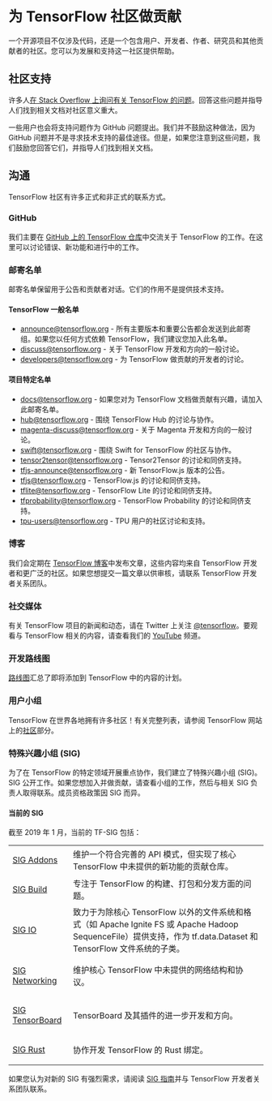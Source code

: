 # 为 TensorFlow 社区做贡献

一个开源项目不仅涉及代码，还是一个包含用户、开发者、作者、研究员和其他贡献者的社区。您可以为发展和支持这一社区提供帮助。

## 社区支持

许多人[在 Stack Overflow 上询问有关 TensorFlow 的问题](https://stackoverflow.com/questions/tagged/tensorflow)。回答这些问题并指导人们找到相关文档对社区意义重大。

一些用户也会将支持问题作为 GitHub 问题提出。我们并不鼓励这种做法，因为 GitHub 问题并不是寻求技术支持的最佳途径。但是，如果您注意到这些问题，我们鼓励您回答它们，并指导人们找到相关文档。

## 沟通

TensorFlow 社区有许多正式和非正式的联系方式。

### GitHub

我们主要在 [GitHub 上的 TensorFlow 仓库](https://github.com/tensorflow)中交流关于 TensorFlow 的工作。在这里可以讨论错误、新功能和进行中的工作。

<!--
### Forums
-->

### 邮寄名单

邮寄名单保留用于公告和贡献者对话。它们的作用不是提供技术支持。

#### TensorFlow 一般名单

- [announce@tensorflow.org](mailto:announce@tensorflow.org) - 所有主要版本和重要公告都会发送到此邮寄组。如果您以任何方式依赖 TensorFlow，我们建议您加入此名单。
- [discuss@tensorflow.org](mailto:discuss@tensorflow.org) - 关于 TensorFlow 开发和方向的一般讨论。
- [developers@tensorflow.org](mailto:developers@tensorflow.org) - 为 TensorFlow 做贡献的开发者的讨论。

#### 项目特定名单

- [docs@tensorflow.org](mailto:docs@tensorflow.org) - 如果您对为 TensorFlow 文档做贡献有兴趣，请加入此邮寄名单。
- [hub@tensorflow.org](mailto:hub@tensorflow.org) - 围绕 TensorFlow Hub 的讨论与协作。
- [magenta-discuss@tensorflow.org](mailto:magenta-discuss@tensorflow.org) - 关于 Magenta 开发和方向的一般讨论。
- [swift@tensorflow.org](mailto:swift@tensorflow.org) - 围绕 Swift for TensorFlow 的社区与协作。
- [tensor2tensor@tensorflow.org](mailto:tensor2tensor@tensorflow.org) - Tensor2Tensor 的讨论和同侪支持。
- [tfjs-announce@tensorflow.org](mailto:tfjs-announce@tensorflow.org) - 新 TensorFlow.js 版本的公告。
- [tfjs@tensorflow.org](mailto:tfjs@tensorflow.org) - TensorFlow.js 的讨论和同侪支持。
- [tflite@tensorflow.org](mailto:tflite@tensorflow.org) - TensorFlow Lite 的讨论和同侪支持。
- [tfprobability@tensorflow.org](mailto:tfprobability@tensorflow.org) - TensorFlow Probability 的讨论和同侪支持。
- [tpu-users@tensorflow.org](mailto:tpu-users@tensorflow.org) - TPU 用户的社区讨论和支持。

### 博客

我们会定期在 [TensorFlow 博客](http://blog.tensorflow.org/)中发布文章，这些内容均来自 TensorFlow 开发者和更广泛的社区。如果您想提交一篇文章以供审核，请联系 TensorFlow 开发者关系团队。

### 社交媒体

有关 TensorFlow 项目的新闻和动态，请在 Twitter 上关注 [@tensorflow](https://twitter.com/tensorflow)。要观看与 TensorFlow 相关的内容，请查看我们的 [YouTube](http://youtube.com/tensorflow/) 频道。

### 开发路线图

[路线图](https://www.tensorflow.org/community/roadmap)汇总了即将添加到 TensorFlow 中的内容的计划。

### 用户小组

TensorFlow 在世界各地拥有许多社区！有关完整列表，请参阅 TensorFlow 网站上的[社区](https://www.tensorflow.org/community/groups)部分。

### 特殊兴趣小组 (SIG)

为了在 TensorFlow 的特定领域开展重点协作，我们建立了特殊兴趣小组 (SIG)。SIG 公开工作。如果您想加入并做贡献，请查看小组的工作，然后与相关 SIG 负责人取得联系。成员资格政策因 SIG 而异。

#### 当前的 SIG

截至 2019 年 1 月，当前的 TF-SIG 包括：

<table>
  <tr>
   <td>
<p data-md-type="paragraph"><a href="https://groups.google.com/a/tensorflow.org/d/forum/addons">SIG Addons</a></p>
   </td>
   <td>维护一个符合完善的 API 模式，但实现了核心 TensorFlow 中未提供的新功能的贡献仓库。</td>
  </tr>
  <tr>
   <td>
<p data-md-type="paragraph"><a href="https://groups.google.com/a/tensorflow.org/d/forum/build">SIG Build</a></p>
   </td>
   <td>专注于 TensorFlow 的构建、打包和分发方面的问题。</td>
  </tr>
  <tr>
   <td>
<p data-md-type="paragraph"><a href="https://groups.google.com/a/tensorflow.org/d/forum/io">SIG IO</a></p>
   </td>
   <td>致力于为除核心 TensorFlow 以外的文件系统和格式（如 Apache Ignite FS 或 Apache Hadoop SequenceFile）提供支持，作为 tf.data.Dataset 和 TensorFlow 文件系统的子类。</td>
  </tr>
  <tr>
   <td>
<p data-md-type="paragraph"><a href="https://groups.google.com/a/tensorflow.org/d/forum/networking">SIG Networking</a></p>
   </td>
   <td>维护核心 TensorFlow 中未提供的网络结构和协议。</td>
  </tr>
  <tr>
   <td>
<p data-md-type="paragraph"><a href="https://groups.google.com/a/tensorflow.org/d/forum/tensorboard">SIG TensorBoard</a></p>
   </td>
   <td>TensorBoard 及其插件的进一步开发和方向。</td>
  </tr>
  <tr>
   <td>
<p data-md-type="paragraph"><a href="https://groups.google.com/a/tensorflow.org/forum/#!forum/rust">SIG Rust</a></p>
   </td>
   <td>协作开发 TensorFlow 的 Rust 绑定。</td>
  </tr>
</table>

如果您认为对新的 SIG 有强烈需求，请阅读 [SIG 指南]()并与 TensorFlow 开发者关系团队联系。
